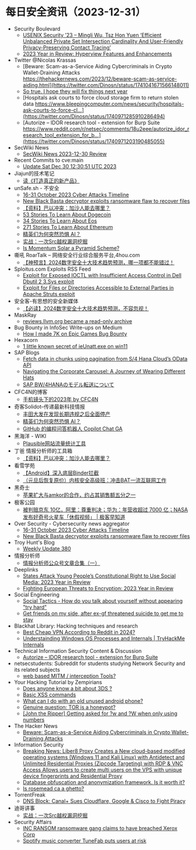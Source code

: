 # 每日安全资讯（2023-12-31）

- Security Boulevard
  - [USENIX Security ’23 – Mingli Wu, Tsz Hon Yuen ‘Efficient Unbalanced Private Set Intersection Cardinality And User-Friendly Privacy-Preserving Contact Tracing’](https://securityboulevard.com/2023/12/usenix-security-23-mingli-wu-tsz-hon-yuen-efficient-unbalanced-private-set-intersection-cardinality-and-user-friendly-privacy-preserving-contact-tracing/)
  - [2023 Year in Review: Hyperview Features and Enhancements](https://securityboulevard.com/2023/12/2023-year-in-review-hyperview-features-and-enhancements/)
- Twitter @Nicolas Krassas
  - [Beware: Scam-as-a-Service Aiding Cybercriminals in Crypto Wallet-Draining Attacks https://thehackernews.com/2023/12/beware-scam-as-service-aiding.html](https://twitter.com/Dinosn/status/1741041671566148011)
  - [So true. I hope they will fix things next year](https://twitter.com/Dinosn/status/1741009828808642930)
  - [Hospitals ask courts to force cloud storage firm to return stolen data https://www.bleepingcomputer.com/news/security/hospitals-ask-courts-to-force-cl...](https://twitter.com/Dinosn/status/1740971285910286494)
  - [Autorize – IDOR research tool - extension for Burp Suite https://www.reddit.com/r/netsec/comments/18u2eee/autorize_idor_research_tool_extension_for_b...](https://twitter.com/Dinosn/status/1740971203190485055)
- SecWiki News
  - [SecWiki News 2023-12-30 Review](http://www.sec-wiki.com/?2023-12-30)
- Recent Commits to cve:main
  - [Update Sat Dec 30 12:30:51 UTC 2023](https://github.com/trickest/cve/commit/57cee24065cf02580c3aa760f0c30e26ec9c6dde)
- Jiajun的技术笔记
  - [读《打造真正的新产品》](https://jiajunhuang.com/articles/2023_12_30-something_really_new.md.html)
- unSafe.sh - 不安全
  - [16-31 October 2023 Cyber Attacks Timeline](https://buaq.net/go-211235.html)
  - [New Black Basta decryptor exploits ransomware flaw to recover files](https://buaq.net/go-211236.html)
  - [【资料】巴以冲突：加沙人能去哪里？](https://buaq.net/go-211256.html)
  - [53 Stories To Learn About Dogecoin](https://buaq.net/go-211240.html)
  - [34 Stories To Learn About Eos](https://buaq.net/go-211241.html)
  - [271 Stories To Learn About Ethereum](https://buaq.net/go-211242.html)
  - [精英们为何突然恐惧 AI？](https://buaq.net/go-211225.html)
  - [实战：一次Src越权漏洞挖掘](https://buaq.net/go-211250.html)
  - [Is Momentum Solar a Pyramid Scheme?](https://buaq.net/go-211243.html)
- 嘶吼 RoarTalk – 网络安全行业综合服务平台,4hou.com
  - [【神预言】2024数字安全十大技术趋势预测，哪一项都不能错过！](https://www.4hou.com/posts/gD3Z)
- Sploitus.com Exploits RSS Feed
  - [Exploit for Exposed IOCTL with Insufficient Access Control in Dell Dbutil 2 3.Sys exploit](https://sploitus.com/exploit?id=5FBF325A-6BF1-559B-A086-E3C0C2B72AAB&utm_source=rss&utm_medium=rss)
  - [Exploit for Files or Directories Accessible to External Parties in Apache Struts exploit](https://sploitus.com/exploit?id=012A2C8A-0673-5AF7-9081-06F57EDBBDB5&utm_source=rss&utm_medium=rss)
- 安全客-有思想的安全新媒体
  - [【必读】2024数字安全十大技术趋势预测，不容忽视！](https://www.anquanke.com/post/id/292293)
- MaskRay
  - [reviews.llvm.org became a read-only archive](https://maskray.me/blog/2023-12-30-reviews.llvm.org-became-read-only-archive)
- Bug Bounty in InfoSec Write-ups on Medium
  - [How I made  7K on Epic Games Bug Bounty](https://infosecwriteups.com/how-i-made-7k-on-epic-games-bug-bounty-8529728b9fcf?source=rss----7b722bfd1b8d--bug_bounty)
- Hexacorn
  - [1 little known secret of ieUnatt.exe on win11](https://www.hexacorn.com/blog/2023/12/30/1-little-known-secret-of-ieunatt-exe-on-win11/)
- SAP Blogs
  - [Fetch data in chunks using pagination from S/4 Hana Cloud’s OData API](https://blogs.sap.com/2023/12/30/fetch-data-in-chunks-using-pagination-from-s-4-hana-clouds-odata-api-into-any-system-or-into-cpi/)
  - [Navigating the Corporate Carousel: A Journey of Wearing Different Hats](https://blogs.sap.com/2023/12/30/navigating-the-corporate-carousel-a-journey-of-wearing-different-hats/)
  - [SAP BW/4HANAのモデル転送について](https://blogs.sap.com/2023/12/30/bw-model-transfer-overview/)
- CFC4N的博客
  - [手机镜头下的2023年 by CFC4N](https://www.cnxct.com/my-2023-my-photos-by-cfc4n/)
- 奇客Solidot–传递最新科技情报
  - [丰田大发在发现长期违规之后全面停产](https://www.solidot.org/story?sid=77015)
  - [精英们为何突然恐惧 AI？](https://www.solidot.org/story?sid=77014)
  - [GitHub 的编程问答机器人 Copilot Chat GA](https://www.solidot.org/story?sid=77013)
- 黑海洋 - WIKI
  - [Plausible网站流量统计工具](https://blog.upx8.com/3988)
- 丁爸 情报分析师的工具箱
  - [【资料】巴以冲突：加沙人能去哪里？](https://mp.weixin.qq.com/s?__biz=MzI2MTE0NTE3Mw==&mid=2651141330&idx=1&sn=45d8fd587d9a2213e3bf80b7addcd943&chksm=f1af43e8c6d8cafe188c10c104fca8f047200607147c80e1d30a63ec848753ce1073e881a44c&scene=58&subscene=0#rd)
- 看雪学苑
  - [【Android】深入底层Binder拦截](https://mp.weixin.qq.com/s?__biz=MjM5NTc2MDYxMw==&mid=2458532888&idx=1&sn=625a4c7546b306d90654187528379be2&chksm=b18d0c9286fa85841ff4fcf4fef2793fe3516bf95cb1897bfbee3b2348e633c9931f36b9559e&scene=58&subscene=0#rd)
  - [（元旦后恢复原价）内核安全高级班：冲击BAT一流互联网工作](https://mp.weixin.qq.com/s?__biz=MjM5NTc2MDYxMw==&mid=2458532888&idx=2&sn=3bfff8cd066e7b9187489cb41cafdd59&chksm=b18d0c9286fa858476ca7a927b058b32024f1f63d8a684a017bec85edbe83ca04010e01ebb30&scene=58&subscene=0#rd)
- 黑奇士
  - [苹果扩大与amkor的合作，约占其销售额五分之一](https://mp.weixin.qq.com/s?__biz=MzI5ODYwNTE4Nw==&mid=2247487957&idx=1&sn=20750bdc011072f906f46fc14636d91f&chksm=eca21e39dbd5972fc8738eba0ebf6cd8c46ed52ab494bbc9d1427899dac789952bf61e0f297f&scene=58&subscene=0#rd)
- 极客公园
  - [被判赔京东 10亿，阿里：尊重判决；华为：年营收超过 7000 亿；NASA 发布好奇号火星车「休假视频」 | 极客早知道](https://mp.weixin.qq.com/s?__biz=MTMwNDMwODQ0MQ==&mid=2653029479&idx=1&sn=d040523966bdb8c685cf84f78b6db219&chksm=7e5779d14920f0c77cd804df101edbb164a394ed4bdf713f3e2546c2445053573ec1f07bb173&scene=58&subscene=0#rd)
- Over Security - Cybersecurity news aggregator
  - [16-31 October 2023 Cyber Attacks Timeline](https://www.hackmageddon.com/2023/12/28/16-31-october-2023-cyber-attacks-timeline/)
  - [New Black Basta decryptor exploits ransomware flaw to recover files](https://www.bleepingcomputer.com/news/security/new-black-basta-decryptor-exploits-ransomware-flaw-to-recover-files/)
- Troy Hunt's Blog
  - [Weekly Update 380](https://www.troyhunt.com/weekly-update-380/)
- 情报分析师
  - [情报分析师公众号文章合集（一）](https://mp.weixin.qq.com/s?__biz=MzA3Mjc1MTkwOA==&mid=2650543458&idx=1&sn=416d621ed70118f7d5ee754de7d971d2&chksm=87113b29b066b23f6a4cc498bb384744fb3fff9416cf8f034dcd461fd2fa6e60f29f203fe633&scene=58&subscene=0#rd)
- Deeplinks
  - [States Attack Young People’s Constitutional Right to Use Social Media: 2023 Year in Review](https://www.eff.org/deeplinks/2023/12/states-attack-young-peoples-constitutional-right-use-social-media-2023-year-review)
  - [Fighting European Threats to Encryption: 2023 Year in Review](https://www.eff.org/deeplinks/2023/12/fighting-european-threats-encryption-2023-year-review)
- Social Engineering
  - [Social Tactics - How do you talk about yourself without appearing "try hard"](https://www.reddit.com/r/SocialEngineering/comments/18ubrr9/social_tactics_how_do_you_talk_about_yourself/)
  - [Get friends on my side, after ex-gf threatened suicide to get me to stay](https://www.reddit.com/r/SocialEngineering/comments/18u9j5f/get_friends_on_my_side_after_exgf_threatened/)
- Blackhat Library: Hacking techniques and research
  - [Best Cheap VPN According to Reddit in 2024?](https://www.reddit.com/r/blackhat/comments/18upwee/best_cheap_vpn_according_to_reddit_in_2024/)
  - [Understainding Windows OS Processes and Internals | TryHackMe Internals](https://www.reddit.com/r/blackhat/comments/18uhufb/understainding_windows_os_processes_and_internals/)
- Technical Information Security Content & Discussion
  - [Autorize – IDOR research tool - extension for Burp Suite](https://www.reddit.com/r/netsec/comments/18u2eee/autorize_idor_research_tool_extension_for_burp/)
- netsecstudents: Subreddit for students studying Network Security and its related subjects
  - [web based MITM / interception Tools?](https://www.reddit.com/r/netsecstudents/comments/18ucgn3/web_based_mitm_interception_tools/)
- Your Hacking Tutorial by Zempirians
  - [Does anyone know a bit about 3DS ?](https://www.reddit.com/r/HowToHack/comments/18uruzv/does_anyone_know_a_bit_about_3ds/)
  - [Basic XSS commands](https://www.reddit.com/r/HowToHack/comments/18urimz/basic_xss_commands/)
  - [What can I do with an old unused android phone?](https://www.reddit.com/r/HowToHack/comments/18u4otc/what_can_i_do_with_an_old_unused_android_phone/)
  - [Genuine question: TOR is a honeypot?](https://www.reddit.com/r/HowToHack/comments/18ut4y0/genuine_question_tor_is_a_honeypot/)
  - [[John the Ripper] Getting asked for ?w and ?W when only using numbers](https://www.reddit.com/r/HowToHack/comments/18uav8f/john_the_ripper_getting_asked_for_w_and_w_when/)
- The Hacker News
  - [Beware: Scam-as-a-Service Aiding Cybercriminals in Crypto Wallet-Draining Attacks](https://thehackernews.com/2023/12/beware-scam-as-service-aiding.html)
- Information Security
  - [Breaking News: Liber8 Proxy Creates a New cloud-based modified operating systems (Windows 11 and Kali Linux) with Antidetect and Unlimited Residential Proxies (Zipcode Targeting) with RDP & VNC Access Allows users to create multi users on the VPS with unique device fingerprints and Residential Proxy](https://www.reddit.com/r/Information_Security/comments/18ugz2r/breaking_news_liber8_proxy_creates_a_new/)
  - [Database obfuscation and anonymization framework. Is it worth it?](https://www.reddit.com/r/Information_Security/comments/18u9qtr/database_obfuscation_and_anonymization_framework/)
  - [Is rosemead ca a ghetto?](https://www.reddit.com/r/Information_Security/comments/18u9nqp/is_rosemead_ca_a_ghetto/)
- TorrentFreak
  - [DNS Block: Canal+ Sues Cloudflare, Google & Cisco to Fight Piracy](https://torrentfreak.com/dns-block-canal-sues-cloudflare-google-cisco-to-fight-piracy-231230/)
- 迪哥讲事
  - [实战：一次Src越权漏洞挖掘](https://mp.weixin.qq.com/s?__biz=MzIzMTIzNTM0MA==&mid=2247493186&idx=1&sn=229273f92424993671a59a48243fc507&chksm=e8a5ec21dfd2653751cd7f466e81da710672b6b534448f916614f0d402ba4dbad21b429c4450&scene=58&subscene=0#rd)
- Security Affairs
  - [INC RANSOM ransomware gang claims to have breached Xerox Corp](https://securityaffairs.com/156679/cyber-crime/inc-ransom-ransomware-xerox-corp.html)
  - [Spotify music converter TuneFab puts users at risk](https://securityaffairs.com/156659/security/spotify-music-converter-tunefab-data-leak.html)
